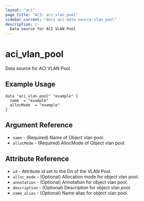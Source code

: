 ```yaml
---
layout: "aci"
page_title: "ACI: aci_vlan_pool"
sidebar_current: "docs-aci-data-source-vlan_pool"
description: |-
  Data source for ACI VLAN Pool
---
```


# aci_vlan_pool #
Data source for ACI VLAN Pool

## Example Usage ##

```hcl
data "aci_vlan_pool" "example" {
  name  = "example"
  allocMode  = "example"
}
```
## Argument Reference ##
* `name` - (Required) Name of Object vlan pool.
* `allocMode` - (Required) AllocMode of Object vlan pool.



## Attribute Reference

* `id` - Attribute id set to the Dn of the VLAN Pool.
* `alloc_mode` - (Optional) Allocation mode for object vlan pool.
* `annotation` - (Optional) Annotation for object vlan pool.
* `description` - (Optional) Description for  object vlan pool.
* `name_alias` - (Optional) Name alias for object vlan pool.
